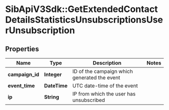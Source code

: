 # SibApiV3Sdk::GetExtendedContactDetailsStatisticsUnsubscriptionsUserUnsubscription

## Properties
Name | Type | Description | Notes
------------ | ------------- | ------------- | -------------
**campaign_id** | **Integer** | ID of the campaign which generated the event | 
**event_time** | **DateTime** | UTC date-time of the event | 
**ip** | **String** | IP from which the user has unsubscribed | 


